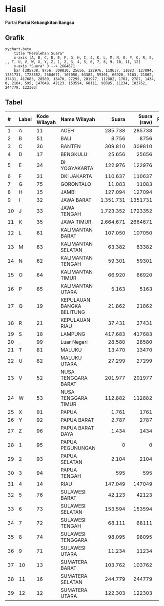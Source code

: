# Hasil

Partai **Partai Kebangkitan Bangsa**

## Grafik

```mermaid
xychart-beta
    title "Perolehan Suara"
    x-axis [A, B, C, D, E, F, G, H, I, J, K, L, M, N, O, P, Q, R, S, _, T, U, V, W, X, Y, Z, 1, 2, 3, 4, 5, 6, 7, 8, 9, 10, 11, 12]
    y-axis "Suara" 0 --> 2664671
    bar [285738, 8756, 309810, 25656, 122976, 110637, 11083, 127094, 1351731, 1723352, 2664671, 107050, 63382, 59301, 66920, 5163, 21862, 37431, 417683, 28580, 13470, 27299, 201977, 112882, 1761, 2787, 1434, 0, 2104, 595, 147049, 42123, 153594, 68111, 98095, 11234, 103762, 244779, 122303]
```

## Tabel

| #  | Label | Kode Wilayah | Nama Wilayah              | Suara     | Suara (raw) | Persentase |
|:-- |:----- |:------------ |:------------------------- | ---------:| -----------:| ----------:|
| 1  | A     | 11           | ACEH                      | 285.738   | 285738      | 3,21       |
| 2  | B     | 51           | BALI                      | 8.756     | 8756        | 0,10       |
| 3  | C     | 36           | BANTEN                    | 309.810   | 309810      | 3,48       |
| 4  | D     | 17           | BENGKULU                  | 25.656    | 25656       | 0,29       |
| 5  | E     | 34           | DI YOGYAKARTA             | 122.976   | 122976      | 1,38       |
| 6  | F     | 31           | DKI JAKARTA               | 110.637   | 110637      | 1,24       |
| 7  | G     | 75           | GORONTALO                 | 11.083    | 11083       | 0,12       |
| 8  | H     | 15           | JAMBI                     | 127.094   | 127094      | 1,43       |
| 9  | I     | 32           | JAWA BARAT                | 1.351.731 | 1351731     | 15,18      |
| 10 | J     | 33           | JAWA TENGAH               | 1.723.352 | 1723352     | 19,35      |
| 11 | K     | 35           | JAWA TIMUR                | 2.664.671 | 2664671     | 29,93      |
| 12 | L     | 61           | KALIMANTAN BARAT          | 107.050   | 107050      | 1,20       |
| 13 | M     | 63           | KALIMANTAN SELATAN        | 63.382    | 63382       | 0,71       |
| 14 | N     | 62           | KALIMANTAN TENGAH         | 59.301    | 59301       | 0,67       |
| 15 | O     | 64           | KALIMANTAN TIMUR          | 66.920    | 66920       | 0,75       |
| 16 | P     | 65           | KALIMANTAN UTARA          | 5.163     | 5163        | 0,06       |
| 17 | Q     | 19           | KEPULAUAN BANGKA BELITUNG | 21.862    | 21862       | 0,25       |
| 18 | R     | 21           | KEPULAUAN RIAU            | 37.431    | 37431       | 0,42       |
| 19 | S     | 18           | LAMPUNG                   | 417.683   | 417683      | 4,69       |
| 20 | _     | 99           | Luar Negeri               | 28.580    | 28580       | 0,32       |
| 21 | T     | 81           | MALUKU                    | 13.470    | 13470       | 0,15       |
| 22 | U     | 82           | MALUKU UTARA              | 27.299    | 27299       | 0,31       |
| 23 | V     | 52           | NUSA TENGGARA BARAT       | 201.977   | 201977      | 2,27       |
| 24 | W     | 53           | NUSA TENGGARA TIMUR       | 112.882   | 112882      | 1,27       |
| 25 | X     | 91           | PAPUA                     | 1.761     | 1761        | 0,02       |
| 26 | Y     | 92           | PAPUA BARAT               | 2.787     | 2787        | 0,03       |
| 27 | Z     | 96           | PAPUA BARAT DAYA          | 1.434     | 1434        | 0,02       |
| 28 | 1     | 95           | PAPUA PEGUNUNGAN          | 0         | 0           | 0,00       |
| 29 | 2     | 93           | PAPUA SELATAN             | 2.104     | 2104        | 0,02       |
| 30 | 3     | 94           | PAPUA TENGAH              | 595       | 595         | 0,01       |
| 31 | 4     | 14           | RIAU                      | 147.049   | 147049      | 1,65       |
| 32 | 5     | 76           | SULAWESI BARAT            | 42.123    | 42123       | 0,47       |
| 33 | 6     | 73           | SULAWESI SELATAN          | 153.594   | 153594      | 1,72       |
| 34 | 7     | 72           | SULAWESI TENGAH           | 68.111    | 68111       | 0,76       |
| 35 | 8     | 74           | SULAWESI TENGGARA         | 98.095    | 98095       | 1,10       |
| 36 | 9     | 71           | SULAWESI UTARA            | 11.234    | 11234       | 0,13       |
| 37 | 10    | 13           | SUMATERA BARAT            | 103.762   | 103762      | 1,17       |
| 38 | 11    | 16           | SUMATERA SELATAN          | 244.779   | 244779      | 2,75       |
| 39 | 12    | 12           | SUMATERA UTARA            | 122.303   | 122303      | 1,37       |



